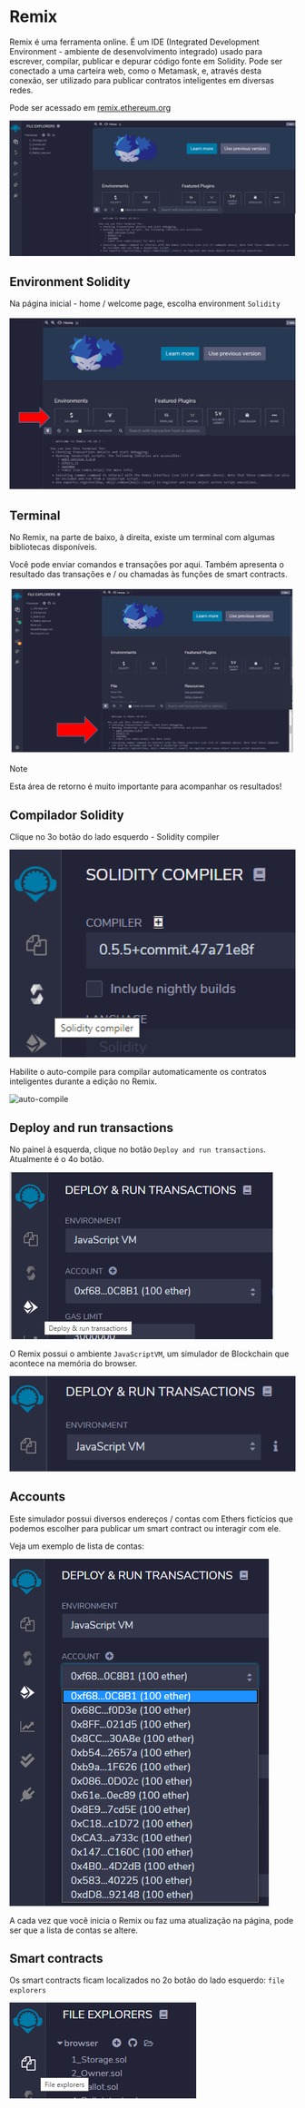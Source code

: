 # Remix

Remix é uma ferramenta online. É um IDE (Integrated Development Environment - ambiente de desenvolvimento integrado) usado para escrever, compilar, publicar e depurar código fonte em Solidity. Pode ser conectado a uma carteira web, como o Metamask, e, através desta conexão, ser utilizado para publicar contratos inteligentes em diversas redes.

Pode ser acessado em 
[remix.ethereum.org](http://remix.ethereum.org/)

![Remix](../../images/remix/image-01.png)

## Environment Solidity

Na página inicial - home / welcome page, escolha environment `Solidity`

![Remix environment Solidity](../../images/remix/image-02.png)

## Terminal

No Remix, na parte de baixo, à direita, existe um terminal com algumas bibliotecas disponíveis.

Você pode enviar comandos e transações por aqui. 
Também apresenta o resultado das transações e / ou chamadas às funções de smart contracts.

![remix terminal](../../images/remix/image-03.png)

> [!NOTE]
> Esta área de retorno é muito importante para acompanhar os resultados!

## Compilador Solidity

Clique no 3o botão do lado esquerdo - Solidity compiler

![remix solidity compiler](../../images/remix/image-04.png)

Habilite o auto-compile para compilar automaticamente os contratos inteligentes durante a edição no Remix.

![auto-compile](../../images/remix/remix/image-05.png)

## Deploy and run transactions

No painel à esquerda, clique no botão `Deploy and run transactions`. 
Atualmente é o 4o botão.

![deploy and run transactions](../../images/remix/image-06.png)

O Remix possui o ambiente `JavaScriptVM`, um simulador de Blockchain que acontece na memória do browser.

![JavaScriptVM](../../images/remix/image-07.png)

## Accounts

Este simulador possui diversos endereços / contas com Ethers fictícios que podemos escolher para publicar um smart contract ou interagir com ele.

Veja um exemplo de lista de contas:

![account](../../images/remix/image-08.png)

A cada vez que você inicia o Remix ou faz uma atualização na página, pode ser que a lista de contas se altere.

## Smart contracts

Os smart contracts ficam localizados no 2o botão do lado esquerdo: `file explorers`

![file explorers](../../images/remix/image-09.png)
